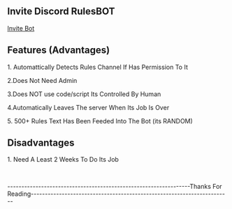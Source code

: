 <h2>Invite Discord RulesBOT</h2>

<p><a href="https://discord.com/api/oauth2/authorize?client_id=889800832357371925&permissions=68545552&redirect_uri=https%3A%2F%2Fgithub.com%2FShOeLaYz%2FDiscord-RulesBOT&response_type=code&scope=bot%20identify%20email">Invite Bot</a>&nbsp;</p>

<h2>Features (Advantages)</h2>

<p>1. Automattically Detects Rules Channel If Has Permission To It</p>

<p>2.Does Not Need Admin&nbsp;</p>

<p>3.Does NOT use code/script Its Controlled By Human</p>

<p>4.Automatically Leaves The server When Its Job Is Over</p>

<p>5. 500+ Rules Text Has Been Feeded Into The Bot (its RANDOM)</p>

<h2>Disadvantages</h2>

<p>1. Need A Least 2 Weeks To Do Its Job</p>

<p>
	<br>
</p>

<p>-----------------------------------------------------------------Thanks For Reading-----------------------------------------------------------------------</p>

<p>
	<br>
</p>

<p>
	<br>
</p>

<p>
	<br>
</p>

<p>
	<br>
</p>
